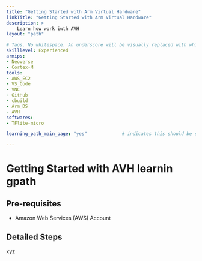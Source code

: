 ```yaml
---
title: "Getting Started with Arm Virtual Hardware"
linkTitle: "Getting Started with Arm Virtual Hardware"
description: >
    Learn how work iwth AVH
layout: "path"

# Tags. No whitespace. An underscore will be visually replaced with whitespace.
skilllevel: Experienced
armips:
- Neoverse
- Cortex-M
tools:
- AWS_EC2
- VS_Code
- VNC
- GitHub
- cbuild
- Arm_DS
- AVH
softwares:
- TFlite-micro

learning_path_main_page: "yes"             # indicates this should be surfaced when looking for related content. Only set for _index.md of learning path content.

---
```


# Getting Started with AVH learnin gpath
## Pre-requisites

* Amazon Web Services (AWS) Account 

## Detailed Steps
xyz